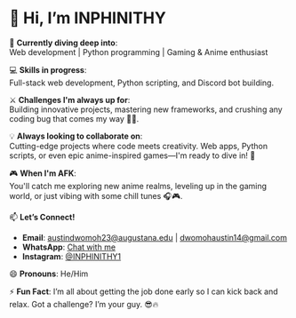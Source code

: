 
# 👋 Hi, I’m **INPHINITHY**

🔭 **Currently diving deep into**:  
Web development | Python programming | Gaming & Anime enthusiast

💻 **Skills in progress**:  
Full-stack web development, Python scripting, and Discord bot building. 

⚔️ **Challenges I'm always up for**:  
Building innovative projects, mastering new frameworks, and crushing any coding bug that comes my way 🐛💥.

💡 **Always looking to collaborate on**:  
Cutting-edge projects where code meets creativity. Web apps, Python scripts, or even epic anime-inspired games—I'm ready to dive in! 🚀

🎮 **When I'm AFK**:  
You'll catch me exploring new anime realms, leveling up in the gaming world, or just vibing with some chill tunes 🎧🎮. 

📫 **Let’s Connect!**  
- **Email**: [austindwomoh23@augustana.edu](mailto:austindwomoh23@augustana.edu) | [dwomohaustin14@gmail.com](mailto:dwomohaustin14@gmail.com)  
- **WhatsApp**: [Chat with me](https://wa.me/+13096314966)  
- **Instagram**: [@INPHINITHY1](https://instagram.com/INPHINITHY1)

😄 **Pronouns**: He/Him  

⚡ **Fun Fact**: I’m all about getting the job done early so I can kick back and relax. Got a challenge? I’m your guy. 😎🔥

